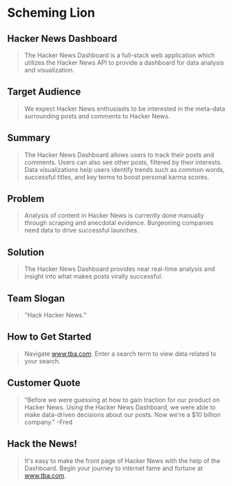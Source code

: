 # Scheming Lion #

<!-- 
> This material was originally posted [here](http://www.quora.com/What-is-Amazons-approach-to-product-development-and-product-management). It is reproduced here for posterities sake.

There is an approach called "working backwards" that is widely used at Amazon. They work backwards from the customer, rather than starting with an idea for a product and trying to bolt customers onto it. While working backwards can be applied to any specific product decision, using this approach is especially important when developing new products or features.

For new initiatives a product manager typically starts by writing an internal press release announcing the finished product. The target audience for the press release is the new/updated product's customers, which can be retail customers or internal users of a tool or technology. Internal press releases are centered around the customer problem, how current solutions (internal or external) fail, and how the new product will blow away existing solutions.

If the benefits listed don't sound very interesting or exciting to customers, then perhaps they're not (and shouldn't be built). Instead, the product manager should keep iterating on the press release until they've come up with benefits that actually sound like benefits. Iterating on a press release is a lot less expensive than iterating on the product itself (and quicker!).

If the press release is more than a page and a half, it is probably too long. Keep it simple. 3-4 sentences for most paragraphs. Cut out the fat. Don't make it into a spec. You can accompany the press release with a FAQ that answers all of the other business or execution questions so the press release can stay focused on what the customer gets. My rule of thumb is that if the press release is hard to write, then the product is probably going to suck. Keep working at it until the outline for each paragraph flows. 

Oh, and I also like to write press-releases in what I call "Oprah-speak" for mainstream consumer products. Imagine you're sitting on Oprah's couch and have just explained the product to her, and then you listen as she explains it to her audience. That's "Oprah-speak", not "Geek-speak".

Once the project moves into development, the press release can be used as a touchstone; a guiding light. The product team can ask themselves, "Are we building what is in the press release?" If they find they're spending time building things that aren't in the press release (overbuilding), they need to ask themselves why. This keeps product development focused on achieving the customer benefits and not building extraneous stuff that takes longer to build, takes resources to maintain, and doesn't provide real customer benefit (at least not enough to warrant inclusion in the press release).
 -->
 
## Hacker News Dashboard ##
  > The Hacker News Dashboard is a full-stack web application which utilizes the Hacker News API to provide a dashboard for data analysis and visualization.

## Target Audience ##
  > We expect Hacker News enthusiasts to be interested in the meta-data surrounding posts and comments to Hacker News.

## Summary ##
  > The Hacker News Dashboard allows users to track their posts and comments. Users can also see other posts, filtered by their interests. Data visualizations help users identify trends such as common words, successful titles, and key terms to boost personal karma scores.

## Problem ##
  > Analysis of content in Hacker News is currently done manually through scraping and anecdotal evidence. Burgeoning companies need data to drive successful launches.

## Solution ##
  > The Hacker News Dashboard provides near real-time analysis and insight into what makes posts virally successful. 

## Team Slogan ##
  > "Hack Hacker News."

## How to Get Started ##
  > Navigate www.tba.com. Enter a search term to view data related to your search.

## Customer Quote ##
  > "Before we were guessing at how to gain traction for our product on Hacker News. Using the Hacker News Dashboard, we were able to make data-driven decisions about our posts. Now we're a $10 billion company." -Fred 

## Hack the News! ##
  > It's easy to make the front page of Hacker News with the help of the Dashboard. Begin your journey
  to internet fame and fortune at www.tba.com.